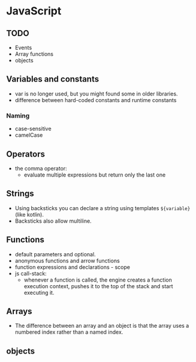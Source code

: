 # JavaScript

## TODO

- Events
- Array functions
- objects

## Variables and constants

- var is no longer used, but you might found some in older libraries.
- difference between hard-coded constants and runtime constants

### Naming

- case-sensitive
- camelCase

## Operators

- the comma operator:
    - evaluate multiple expressions but return only the last one

## Strings

- Using backsticks you can declare a string using templates `${variable}` (like kotlin).
- Backsticks also allow multiline.

## Functions

- default parameters and optional.
- anonymous functions and arrow functions
- function expressions and declarations - scope
- js call-stack:
    - whenever a function is called, the engine creates a function execution 
      context, pushes it to the top of the stack and start executing it.

## Arrays

- The difference between an array and an object is that the array uses a numbered 
  index rather than a named index.

## objects


